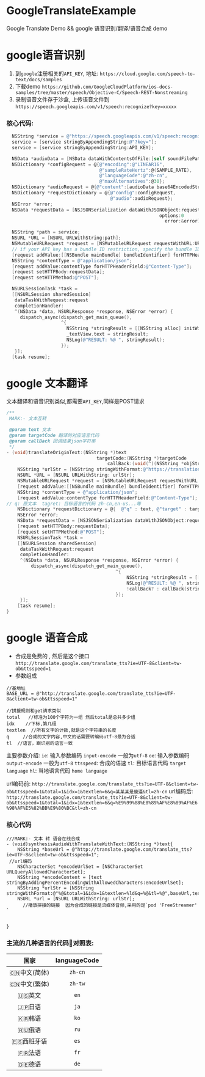 # GoogleTranslateExample
Google Translate Demo  &amp;&amp; google 语音识别/翻译/语音合成 demo

# google语音识别  

1. 到`google`注册相关的`API_KEY`, 地址: `https://cloud.google.com/speech-to-text/docs/samples`
2. 下载demo  `https://github.com/GoogleCloudPlatform/ios-docs-samples/tree/master/speech/Objective-C/Speech-REST-Nonstreaming`
3. 录制语音文件存于沙盒, 上传语音文件到 `https://speech.googleapis.com/v1/speech:recognize?key=xxxxx`



### 核心代码:
```objectivec
  NSString *service = @"https://speech.googleapis.com/v1/speech:recognize";
  service = [service stringByAppendingString:@"?key="];
  service = [service stringByAppendingString:API_KEY];

  NSData *audioData = [NSData dataWithContentsOfFile:[self soundFilePath]];//沙盒里的录音文件 具体看google提供的demo
  NSDictionary *configRequest = @{@"encoding":@"LINEAR16",
                                  @"sampleRateHertz":@(SAMPLE_RATE),
                                  @"languageCode":@"zh-cn",
                                  @"maxAlternatives":@30};
  NSDictionary *audioRequest = @{@"content":[audioData base64EncodedStringWithOptions:0]};
  NSDictionary *requestDictionary = @{@"config":configRequest,
                                      @"audio":audioRequest};
  NSError *error;
  NSData *requestData = [NSJSONSerialization dataWithJSONObject:requestDictionary
                                                        options:0
                                                          error:&error];

  NSString *path = service;
  NSURL *URL = [NSURL URLWithString:path];
  NSMutableURLRequest *request = [NSMutableURLRequest requestWithURL:URL];
  // if your API key has a bundle ID restriction, specify the bundle ID like this:
  [request addValue:[[NSBundle mainBundle] bundleIdentifier] forHTTPHeaderField:@"X-Ios-Bundle-Identifier"];
  NSString *contentType = @"application/json";
  [request addValue:contentType forHTTPHeaderField:@"Content-Type"];
  [request setHTTPBody:requestData];
  [request setHTTPMethod:@"POST"];

  NSURLSessionTask *task =
  [[NSURLSession sharedSession]
   dataTaskWithRequest:request
   completionHandler:
   ^(NSData *data, NSURLResponse *response, NSError *error) {
     dispatch_async(dispatch_get_main_queue(),
                    ^{
                      NSString *stringResult = [[NSString alloc] initWithData:data encoding:NSUTF8StringEncoding];
                      _textView.text = stringResult;
                      NSLog(@"RESULT: %@ ", stringResult);
                    });
   }];
  [task resume];

```

# google 文本翻译

 文本翻译和语音识别类似,都需要`API_KEY`,同样是POST请求

```objectivec
/**
 MARK:- 文本互转

 @param text 文本
 @param targetCode 翻译的对应语言代码
 @param callBack 回调结果json字符串
 */
- (void)translateOriginText:(NSString *)text
								 targetCode:(NSString *)targetCode
									 callBack:(void(^)(NSString *objStr))callBack{
	NSString *urlStr = [NSString stringWithFormat:@"https://translation.googleapis.com/language/translate/v2?key=%@",API_KEY];
	NSURL *URL = [NSURL URLWithString: urlStr];
	NSMutableURLRequest *request = [NSMutableURLRequest requestWithURL:URL];
	[request addValue:[[NSBundle mainBundle] bundleIdentifier] forHTTPHeaderField:@"X-Ios-Bundle-Identifier"];
	NSString *contentType = @"application/json";
	[request addValue:contentType forHTTPHeaderField:@"Content-Type"];
// q: 原文本  tagret: 目标语言的代码 zh-cn,en-us...等
	NSDictionary *requestDictionary = @{  @"q" : text, @"target" : targetCode };
	NSError *error;
	NSData *requestData = [NSJSONSerialization dataWithJSONObject:requestDictionary options:0 error:&error];
	[request setHTTPBody:requestData];
	[request setHTTPMethod:@"POST"];
	NSURLSessionTask *task =
	[[NSURLSession sharedSession]
	 dataTaskWithRequest:request
	 completionHandler:
	 ^(NSData *data, NSURLResponse *response, NSError *error) {
		 dispatch_async(dispatch_get_main_queue(),
										^{
											NSString *stringResult = [[NSString alloc] initWithData:data encoding:NSUTF8StringEncoding];
											NSLog(@"RESULT: %@ ", stringResult);
											!callBack? : callBack(stringResult);
										});
	 }];
	[task resume];
}

```

# google 语音合成 

- 合成是免费的 , 然后是这个接口  `http://translate.google.com/translate_tts?ie=UTF-8&client=tw-ob&ttsspeed=1`
-  参数组成
```
//基地址
BASE_URL = @"http://translate.google.com/translate_tts?ie=UTF-8&client=tw-ob&ttsspeed=1"

//拼接规则和get请求类似
total   //标准为100个字符为一组 然后total是总共多少组 
idx    //下标,第几组
textlen  //所有文字的计数,就是这个字符串的长度
q     //合成的文字内容,中文的话需要转编码utf-8最为合适
tl  //语言，跟识别的语言一致
```
主要参数介绍: 
`ie`: 输入参数编码 `input-encode` 一般为`utf-8`
`oe`: 输入参数编码 `output-encode` 一般为`utf-8`
`ttsspeed`: 合成的语速
`tl`: 目标语言代码 `target language`
`hl`: 当地语言代码 `home language`


url编码前: 
`http://translate.google.com/translate_tts?ie=UTF-8&client=tw-ob&ttsspeed=1&total=1&idx=1&textlen=6&q=某某某是傻逼&tl=zh-cn`
url编码后: 
`http://translate.google.com/translate_tts?ie=UTF-8&client=tw-ob&ttsspeed=1&total=1&idx=1&textlen=6&q=%E9%99%88%E8%89%AF%E8%89%AF%E6%98%AF%E5%82%BB%E9%80%BC&tl=zh-cn`

### 核心代码

```
///MARK:- 文本 转 语音在线合成
- (void)synthesisAudioWithTranslateWithText:(NSString *)text{
    NSString *baseUrl = @"http://translate.google.com/translate_tts?ie=UTF-8&client=tw-ob&ttsspeed=1";
 //url编码
    NSCharacterSet *encodeUrlSet = [NSCharacterSet URLQueryAllowedCharacterSet];
    NSString *encodeContent = [text stringByAddingPercentEncodingWithAllowedCharacters:encodeUrlSet];
    NSString *urlStr = [NSString stringWithFormat:@"%@&total=1&idx=1&textlen=%ld&q=%@&tl=%@",baseUrl,text.length,encodeContent,self.targetCode];
    NSURL *url = [NSURL URLWithString: urlStr];
      //播放拼接的链接  因为合成的链接是流媒体音频,采用的是`pod 'FreeStreamer' `
	

}
```

### 主流的几种语言的代码对照表:
|国家|languageCode|
|:---:|:---:|
|🇨🇳中文(简体)|`zh-cn`|
|🇨🇳中文(繁体)|`zh-tw`|
|🇺🇸英文|`en`|
|🇯🇵日语|`ja`|
|🇰🇷韩语|`ko`|
|🇷🇺俄语|`ru`|
|🇪🇸西班牙语|`es`|
|🇫🇷法语|`fr`|
|🇩🇪德语|`de`|